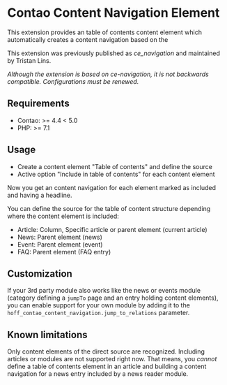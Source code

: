 # Contao Content Navigation Element

This extension provides an table of contents content element which automatically creates a content navigation based on
the 

This extension was previously published as *ce_navigation* and maintained by Tristan Lins.

*Although the extension is based on ce-navigation, it is not backwards compatible. Configurations must be renewed.*

## Requirements

 - Contao: >=  4.4 < 5.0
 - PHP: >= 7.1
 
## Usage

 - Create a content element "Table of contents" and define the source
 - Active option "Include in table of contents" for each content element

Now you get an content navigation for each element marked as included and having a headline.

You can define the source for the table of content structure depending where the content element is included:

 - Article: Column, Specific article or parent element (current article)
 - News: Parent element (news)
 - Event: Parent element (event)
 - FAQ: Parent element (FAQ entry)
 
## Customization

If your 3rd party module also works like the news or events module (category defining a `jumpTo` page and an entry 
holding content elements), you can enable support for your own module by adding it to the 
`hoff_contao_content_navigation.jump_to_relations` parameter.

## Known limitations

Only content elements of the direct source are recognized. Including articles or modules are not supported right now.
That means, you *cannot* define a table of contents element in an article and building a content navigation for a news
entry included by a news reader module. 
